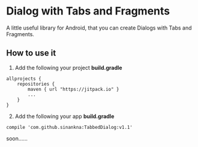# Dialog with Tabs and Fragments
A little useful library for Android, that you can create Dialogs with Tabs and Fragments.
## How to use it
1) Add the following your project <b>build.gradle</b>
```
allprojects {
    repositories { 
        maven { url "https://jitpack.io" }
        ...
    }
}
```
2) Add the following your app <b>build.gradle</b>
```
compile 'com.github.sinankna:TabbedDialog:v1.1'
```
soon......

